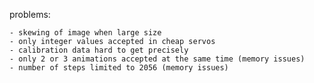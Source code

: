 problems:

    - skewing of image when large size
    - only integer values accepted in cheap servos
    - calibration data hard to get precisely
    - only 2 or 3 animations accepted at the same time (memory issues)
    - number of steps limited to 2056 (memory issues)